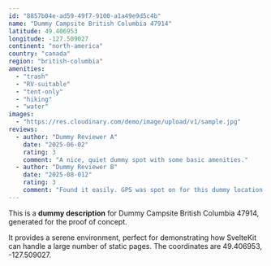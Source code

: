 ```yaml
---
id: "8857b04e-ad59-49f7-9100-a1a49e9d5c4b"
name: "Dummy Campsite British Columbia 47914"
latitude: 49.406953
longitude: -127.509027
continent: "north-america"
country: "canada"
region: "british-columbia"
amenities:
  - "trash"
  - "RV-suitable"
  - "tent-only"
  - "hiking"
  - "water"
images:
  - "https://res.cloudinary.com/demo/image/upload/v1/sample.jpg"
reviews:
  - author: "Dummy Reviewer A"
    date: "2025-06-02"
    rating: 3
    comment: "A nice, quiet dummy spot with some basic amenities."
  - author: "Dummy Reviewer B"
    date: "2025-08-012"
    rating: 3
    comment: "Found it easily. GPS was spot on for this dummy location."
---
```


This is a **dummy description** for Dummy Campsite British Columbia 47914, generated for the proof of concept.

It provides a serene environment, perfect for demonstrating how SvelteKit can handle a large number of static pages. The coordinates are 49.406953, -127.509027.
